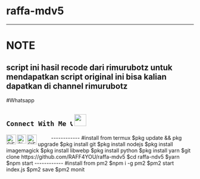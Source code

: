 # raffa-mdv5
------------
# NOTE
script ini hasil recode dari rimurubotz untuk mendapatkan script original ini bisa kalian dapatkan di channel rimurubotz
------------
#Whatsapp
## ```Connect With Me 📞``` <img src="https://github.com/siegrin/siegrin/blob/main/Assets/Handshake.gif" height="32px">
  <a href="https://wa.me/6283823397743">
    <img align="left" alt="SIEGRIN | Whastapp" width="26px" src="https://github.com/siegrin/siegrin/blob/main/Assets/Whatsapp.svg" />
  </a> &nbsp;&nbsp;
  <a href="-">
    <img align="left" alt="SIEGRIN | Instagram" width="24px" src="https://github.com/siegrin/siegrin/blob/main/Assets/Instagram.svg" />
  </a> &nbsp;&nbsp;
  <a href="-">
    <img align="left" alt="SIEGRIN | YouTube" width="26px" src="https://github.com/siegrin/siegrin/blob/main/Assets/Youtube.svg" />
  </a> &nbsp;&nbsp;
------------
#install from termux
$pkg update && pkg upgrade
$pkg install git
$pkg install nodejs
$pkg install imagemagick
$pkg install libwebp
$pkg install python
$pkg install yarn
$git clone https://github.com/RAFF4YOU/raffa-mdv5
$cd raffa-ndv5
$yarn
$npm start
------------
#install from pm2
$npm i -g pm2
$pm2 start index.js
$pm2 save
$pm2 monit
